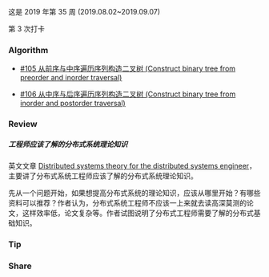 
这是 2019 年第 35 周 (2019.08.02~2019.09.07)

第 3 次打卡

### Algorithm

- [#105 从前序与中序遍历序列构造二叉树 (Construct binary tree from preorder and inorder traversal)](https://leetcode-cn.com/problems/construct-binary-tree-from-preorder-and-inorder-traversal/)

- [#106 从中序与后序遍历序列构造二叉树 (Construct binary tree from inorder and postorder traversal)](https://leetcode-cn.com/problems/construct-binary-tree-from-inorder-and-postorder-traversal/)


### Review

##### 工程师应该了解的分布式系统理论知识

英文文章 [Distributed systems theory for the distributed systems engineer](https://www.the-paper-trail.org/post/2014-08-09-distributed-systems-theory-for-the-distributed-systems-engineer/)，主要讲了分布式系统工程师应该了解的分布式系统理论知识。

先从一个问题开始，如果想提高分布式系统的理论知识，应该从哪里开始？有哪些资料可以推荐？作者认为，分布式系统工程师不应该一上来就去读高深莫测的论文，这样效率低，论文复杂等。作者试图说明了分布式工程师需要了解的分布式基础知识。


### Tip


### Share



